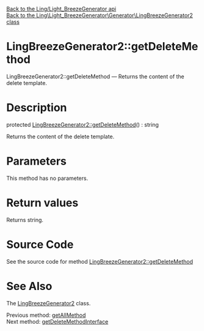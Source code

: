 [Back to the Ling/Light_BreezeGenerator api](https://github.com/lingtalfi/Light_BreezeGenerator/blob/master/doc/api/Ling/Light_BreezeGenerator.md)<br>
[Back to the Ling\Light_BreezeGenerator\Generator\LingBreezeGenerator2 class](https://github.com/lingtalfi/Light_BreezeGenerator/blob/master/doc/api/Ling/Light_BreezeGenerator/Generator/LingBreezeGenerator2.md)


LingBreezeGenerator2::getDeleteMethod
================



LingBreezeGenerator2::getDeleteMethod — Returns the content of the delete template.




Description
================


protected [LingBreezeGenerator2::getDeleteMethod](https://github.com/lingtalfi/Light_BreezeGenerator/blob/master/doc/api/Ling/Light_BreezeGenerator/Generator/LingBreezeGenerator2/getDeleteMethod.md)() : string




Returns the content of the delete template.




Parameters
================

This method has no parameters.


Return values
================

Returns string.








Source Code
===========
See the source code for method [LingBreezeGenerator2::getDeleteMethod](https://github.com/lingtalfi/Light_BreezeGenerator/blob/master/Generator/LingBreezeGenerator2.php#L2032-L2036)


See Also
================

The [LingBreezeGenerator2](https://github.com/lingtalfi/Light_BreezeGenerator/blob/master/doc/api/Ling/Light_BreezeGenerator/Generator/LingBreezeGenerator2.md) class.

Previous method: [getAllMethod](https://github.com/lingtalfi/Light_BreezeGenerator/blob/master/doc/api/Ling/Light_BreezeGenerator/Generator/LingBreezeGenerator2/getAllMethod.md)<br>Next method: [getDeleteMethodInterface](https://github.com/lingtalfi/Light_BreezeGenerator/blob/master/doc/api/Ling/Light_BreezeGenerator/Generator/LingBreezeGenerator2/getDeleteMethodInterface.md)<br>

